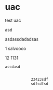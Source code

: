 # uac
test uac

asd


asdassdadadsas


1
salvoooo


12
1131 


    assdasd

    
                23423sdf
                sdfsdfsd